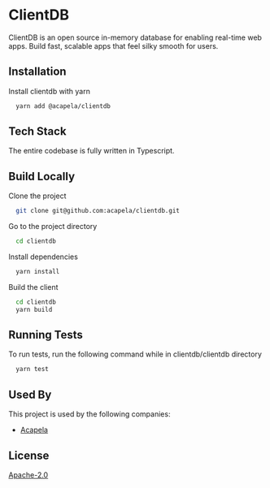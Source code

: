 # ClientDB

ClientDB is an open source in-memory database for enabling real-time web apps. Build fast, scalable apps that feel silky smooth for users.

## Installation

Install clientdb with yarn

```bash
  yarn add @acapela/clientdb
```

## Tech Stack

The entire codebase is fully written in Typescript.

## Build Locally

Clone the project

```bash
  git clone git@github.com:acapela/clientdb.git
```

Go to the project directory

```bash
  cd clientdb
```

Install dependencies

```bash
  yarn install
```

Build the client

```bash
  cd clientdb
  yarn build
```

## Running Tests

To run tests, run the following command while in clientdb/clientdb directory

```bash
  yarn test
```

## Used By

This project is used by the following companies:

- [Acapela](https://acapela.com)

## License

[Apache-2.0](https://choosealicense.com/licenses/apache-2.0/)
